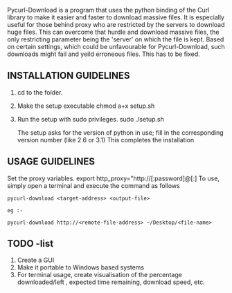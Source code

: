 Pycurl-Download is a program that uses the python binding of the Curl library to make it easier and faster to download massive files. 
It is especially useful for those behind proxy who are restricted by the servers to download huge files. This can overcome that hurdle and download massive files, the only restricting parameter being the 'server' on which the file is kept. Based on certain settings, which could be unfavourable for Pycurl-Download, such downloads might fail and yeild erroneous files. This has to be fixed.

INSTALLATION GUIDELINES
-----------------------------------------------------------------------------------------

1. cd to the folder.
2. Make the setup executable
	chmod a+x setup.sh
3. Run the setup with sudo privileges.
	sudo ./setup.sh

   The setup asks for the version of python in use; fill in the corresponding version number (like 2.6 or 3.1)
This completes the installation

USAGE GUIDELINES
-----------------------------------------------------------------------------------------
Set the proxy variables. 
export http\_proxy="http://<username>[:password]@<proxy-server>[:<proxy-port>]
To use, simply open a terminal and execute the command as follows 
	
	pycurl-download <target-address> <output-file>

	eg :-
		
	pycurl-download http://<remote-file-address> ~/Desktop/<file-name>


TODO -list 
--------------

1. Create a GUI
2. Make it portable to Windows based systems 
3. For terminal usage, create visualisation of the percentage downloaded/left , expected time remaining, download speed, etc.
